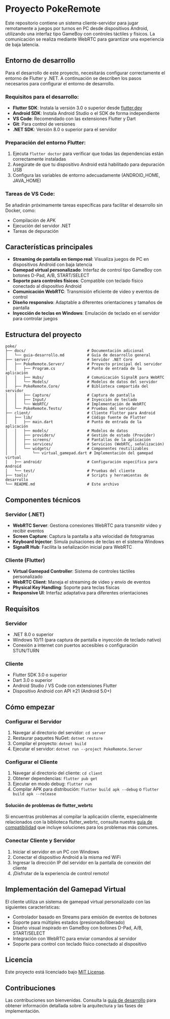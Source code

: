 # Proyecto PokeRemote

Este repositorio contiene un sistema cliente-servidor para jugar remotamente a juegos por turnos en PC desde dispositivos Android, utilizando una interfaz tipo GameBoy con controles táctiles y físicos. La comunicación se realiza mediante WebRTC para garantizar una experiencia de baja latencia.

## Entorno de desarrollo

Para el desarrollo de este proyecto, necesitarás configurar correctamente el entorno de Flutter y .NET. A continuación se describen los pasos necesarios para configurar el entorno de desarrollo.

### Requisitos para el desarrollo:

- **Flutter SDK**: Instala la versión 3.0 o superior desde [flutter.dev](https://flutter.dev/docs/get-started/install)
- **Android SDK**: Instala Android Studio o el SDK de forma independiente
- **VS Code**: Recomendado con las extensiones Flutter y Dart
- **Git**: Para control de versiones
- **.NET SDK**: Versión 8.0 o superior para el servidor

### Preparación del entorno Flutter:

1. Ejecuta `flutter doctor` para verificar que todas las dependencias están correctamente instaladas
2. Asegúrate de que tu dispositivo Android está habilitado para depuración USB
3. Configura las variables de entorno adecuadamente (ANDROID_HOME, JAVA_HOME)

### Tareas de VS Code:

Se añadirán próximamente tareas específicas para facilitar el desarrollo sin Docker, como:
- Compilación de APK
- Ejecución del servidor .NET
- Tareas de depuración

## Características principales

- **Streaming de pantalla en tiempo real**: Visualiza juegos de PC en dispositivos Android con baja latencia
- **Gamepad virtual personalizado**: Interfaz de control tipo GameBoy con botones D-Pad, A/B, START/SELECT
- **Soporte para controles físicos**: Compatible con teclado físico conectado al dispositivo Android
- **Comunicación WebRTC**: Transmisión eficiente de video y eventos de control
- **Diseño responsivo**: Adaptable a diferentes orientaciones y tamaños de pantalla
- **Inyección de teclas en Windows**: Emulación de teclado en el servidor para controlar juegos

## Estructura del proyecto

```
poke/
├── docs/                           # Documentación adicional
│   └── guia-desarrollo.md          # Guía de desarrollo general
├── server/                         # Servidor .NET Core
│   ├── PokeRemote.Server/          # Proyecto principal del servidor
│   │   ├── Program.cs              # Punto de entrada de la aplicación
│   │   ├── Hubs/                   # Comunicación SignalR para WebRTC
│   │   └── Models/                 # Modelos de datos del servidor
│   ├── PokeRemote.Core/            # Biblioteca compartida del servidor
│   │   ├── Capture/                # Captura de pantalla
│   │   ├── Input/                  # Inyección de teclado
│   │   └── WebRTC/                 # Implementación de WebRTC
│   └── PokeRemote.Tests/           # Pruebas del servidor
├── client/                         # Cliente Flutter para Android
│   ├── lib/                        # Código fuente de Flutter
│   │   ├── main.dart               # Punto de entrada de la aplicación
│   │   ├── models/                 # Modelos de datos
│   │   ├── providers/              # Gestión de estado (Provider)
│   │   ├── screens/                # Pantallas de la aplicación
│   │   ├── services/               # Servicios (WebRTC, señalización)
│   │   └── widgets/                # Componentes reutilizables
│   │       └── virtual_gamepad.dart # Implementación del gamepad virtual
│   ├── android/                    # Configuración específica para Android
│   └── test/                       # Pruebas del cliente
├── tools/                          # Scripts y herramientas de desarrollo
└── README.md                       # Este archivo
```

## Componentes técnicos

### Servidor (.NET)
- **WebRTC Server**: Gestiona conexiones WebRTC para transmitir video y recibir eventos
- **Screen Capture**: Captura la pantalla a alta velocidad de fotogramas
- **Keyboard Injector**: Simula pulsaciones de teclas en el sistema Windows
- **SignalR Hub**: Facilita la señalización inicial para WebRTC

### Cliente (Flutter)
- **Virtual Gamepad Controller**: Sistema de controles táctiles personalizado
- **WebRTC Client**: Maneja el streaming de video y envío de eventos
- **Physical Key Handling**: Soporte para teclas físicas
- **Responsive UI**: Interfaz adaptativa para diferentes orientaciones

## Requisitos

### Servidor
- .NET 8.0 o superior
- Windows 10/11 (para captura de pantalla e inyección de teclado nativo)
- Conexión a internet con puertos accesibles o configuración STUN/TURN

### Cliente
- Flutter SDK 3.0 o superior
- Dart 3.0 o superior
- Android Studio / VS Code con extensiones Flutter
- Dispositivo Android con API ≥21 (Android 5.0+)

## Cómo empezar

### Configurar el Servidor
1. Navegar al directorio del servidor: `cd server`
2. Restaurar paquetes NuGet: `dotnet restore`
3. Compilar el proyecto: `dotnet build`
4. Ejecutar el servidor: `dotnet run --project PokeRemote.Server`

### Configurar el Cliente
1. Navegar al directorio del cliente: `cd client`
2. Obtener dependencias: `flutter pub get`
3. Ejecutar en modo debug: `flutter run`
4. Compilar APK para distribución: `flutter build apk --debug` o `flutter build apk --release`

#### Solución de problemas de flutter_webrtc

Si encuentras problemas al compilar la aplicación cliente, especialmente relacionados con la biblioteca flutter_webrtc, consulta nuestra [guía de compatibilidad](docs/compatibilidad-flutter-webrtc.md) que incluye soluciones para los problemas más comunes.

### Conectar Cliente y Servidor
1. Iniciar el servidor en un PC con Windows
2. Conectar el dispositivo Android a la misma red WiFi
3. Ingresar la dirección IP del servidor en la pantalla de conexión del cliente
4. ¡Disfrutar de la experiencia de control remoto!

## Implementación del Gamepad Virtual

El cliente utiliza un sistema de gamepad virtual personalizado con las siguientes características:

- Controlador basado en Streams para emisión de eventos de botones
- Soporte para múltiples estados (presionado/liberado)
- Diseño visual inspirado en GameBoy con botones D-Pad, A/B, START/SELECT
- Integración con WebRTC para enviar comandos al servidor
- Soporte para control con teclado físico conectado al dispositivo

## Licencia

Este proyecto está licenciado bajo [MIT License](LICENSE).

## Contribuciones

Las contribuciones son bienvenidas. Consulta la [guía de desarrollo](docs/guia-desarrollo.md) para obtener información detallada sobre la arquitectura y las fases de implementación.

